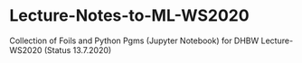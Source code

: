 # Lecture-Notes-to-ML-WS2020
Collection of Foils and Python Pgms (Jupyter Notebook) for DHBW Lecture-WS2020
(Status 13.7.2020)
